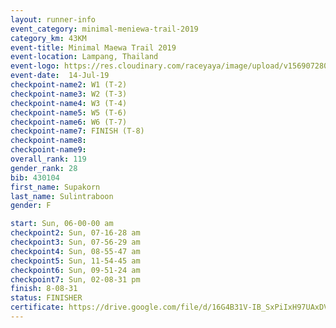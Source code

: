 ```yaml
---
layout: runner-info 
event_category: minimal-meniewa-trail-2019 
category_km: 43KM 
event-title: Minimal Maewa Trail 2019 
event-location: Lampang, Thailand 
event-logo: https://res.cloudinary.com/raceyaya/image/upload/v1569072805/logo/minimal-trail_ktnvsp.jpg 
event-date:  14-Jul-19 
checkpoint-name2: W1 (T-2) 
checkpoint-name3: W2 (T-3) 
checkpoint-name4: W3 (T-4) 
checkpoint-name5: W5 (T-6) 
checkpoint-name6: W6 (T-7) 
checkpoint-name7: FINISH (T-8) 
checkpoint-name8: 
checkpoint-name9: 
overall_rank: 119
gender_rank: 28
bib: 430104
first_name: Supakorn
last_name: Sulintraboon
gender: F

start: Sun, 06-00-00 am
checkpoint2: Sun, 07-16-28 am
checkpoint3: Sun, 07-56-29 am
checkpoint4: Sun, 08-55-47 am
checkpoint5: Sun, 11-54-45 am
checkpoint6: Sun, 09-51-24 am
checkpoint7: Sun, 02-08-31 pm
finish: 8-08-31
status: FINISHER
certificate: https://drive.google.com/file/d/16G4B31V-IB_SxPiIxH97UAxDVdJEcTIv/view?usp=sharing
---
```

